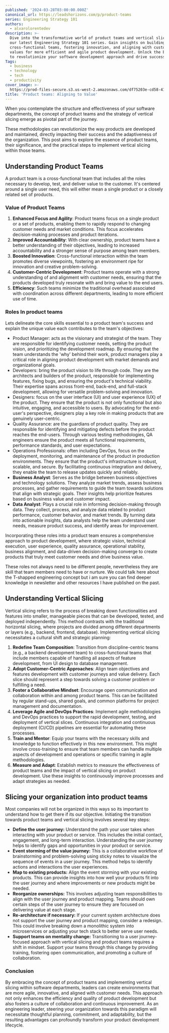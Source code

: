 ```yaml
---
published: '2024-03-28T03:00:00.000Z'
canonical_url: https://leadshorizons.com/p/product-teams
series: Engineering Strategy 101
authors:
  - alvarolorentedev
description: >-
  Dive into the transformative world of product teams and vertical slicing in
  our latest Engineering Strategy 101 series. Gain insights on building
  cross-functional teams, fostering innovation, and aligning with customer
  values for more efficient and agile product development. Unlock the blueprint
  to revolutionize your software development approach and drive success. 
Tags:
  - business
  - technology
  - tech
  - productivity
cover_image: >-
  https://prod-files-secure.s3.us-west-2.amazonaws.com/df75203e-cd58-41eb-8339-d5bf4288eb0e/ebdbc2c6-cb58-4098-9bab-9c1273367c1d/bearly-generated-image-8A4EE7.png?X-Amz-Algorithm=AWS4-HMAC-SHA256&X-Amz-Content-Sha256=UNSIGNED-PAYLOAD&X-Amz-Credential=AKIAT73L2G45FSPPWI6X%2F20241226%2Fus-west-2%2Fs3%2Faws4_request&X-Amz-Date=20241226T120445Z&X-Amz-Expires=3600&X-Amz-Signature=94b8ebee7edf93bc6c15bde8b4e19f24822c2cc17aa9a0dc655cbf057347e330&X-Amz-SignedHeaders=host&x-id=GetObject
title: 'Product teams: Aligning to Value'
---
```


When you contemplate the structure and effectiveness of your software departments, the concept of product teams and the strategy of vertical slicing emerge as pivotal part of the journey. 

These methodologies can revolutionize the way products are developed and maintained, directly impacting their success and the adaptiveness of the organization. This post aims to explore the essence of product teams, their significance, and the practical steps to implement vertical slicing within those teams.


## **Understanding Product Teams**


A product team is a cross-functional team that includes all the roles necessary to develop, test, and deliver value to the customer. It's centered around a single user need, this will either mean a single product or a closely related set of products. 


### **Value of Product Teams**

1. **Enhanced Focus and Agility**: Product teams focus on a single product or a set of products, enabling them to rapidly respond to changing customer needs and market conditions. This focus accelerates decision-making processes and product iterations.
2. **Improved Accountability**: With clear ownership, product teams have a better understanding of their objectives, leading to increased accountability and a stronger sense of purpose among team members.
3. **Boosted Innovation**: Cross-functional interaction within the team promotes diverse viewpoints, fostering an environment ripe for innovation and creative problem-solving.
4. **Customer-Centric Development**: Product teams operate with a strong understanding of and alignment with customer needs, ensuring that the products developed truly resonate with and bring value to the end users.
5. **Efficiency**: Such teams minimize the traditional overhead associated with coordination across different departments, leading to more efficient use of time.

### Roles In product teams


Lets delineate the core skills essential to a product team's success and explain the unique value each contributes to the team's objectives:

- Product Manager: acts as the visionary and strategist of the team. They are responsible for identifying customer needs, setting the product vision, and prioritizing the development roadmap. By ensuring that the team understands the 'why' behind their work, product managers play a critical role in aligning product development with market demands and organizational goals.
- Developers: bring the product vision to life through code. They are the architects and builders of the product, responsible for implementing features, fixing bugs, and ensuring the product's technical viability. Their expertise spans across front-end, back-end, and full-stack development, allowing for versatile problem-solving and innovation.
- Designers:  focus on the user interface (UI) and user experience (UX) of the product. They ensure that the product is not only functional but also intuitive, engaging, and accessible to users. By advocating for the end-user's perspective, designers play a key role in making products that are genuinely user-centric.
- Quality Assurance: are the guardians of product quality. They are responsible for identifying and mitigating defects before the product reaches the end-users. Through various testing methodologies, QA engineers ensure the product meets all functional requirements, performance standards, and user expectations.
- Operations Professionals: often including DevOps, focus on the deployment, monitoring, and maintenance of the product in production environments. They ensure that the product's infrastructure is robust, scalable, and secure. By facilitating continuous integration and delivery, they enable the team to release updates quickly and reliably.
- **Business Analyst**: Serves as the bridge between business objectives and technology solutions. They analyze market trends, assess business processes, and gather requirements to guide the team towards solutions that align with strategic goals. Their insights help prioritize features based on business value and customer impact.
- **Data Analyst**: Plays a crucial role in informing decision-making through data. They collect, process, and analyze data related to product performance, customer behavior, and market trends. By turning data into actionable insights, data analysts help the team understand user needs, measure product success, and identify areas for improvement.

Incorporating these roles into a product team ensures a comprehensive approach to product development, where strategic vision, technical execution, user experience, quality assurance, operational stability, business alignment, and data-driven decision-making converge to create products that truly meet customer needs and drive business value.


These roles not always need to be different people, nevertheless they are skill that team members need to have or nurture. We could talk here about the T-shapped engineering concept but i am sure you can find deeper knowledge in  newsletter and other resources I have published on the past.  


## **Understanding Vertical Slicing**


Vertical slicing refers to the process of breaking down functionalities and features into smaller, manageable pieces that can be developed, tested, and deployed independently. This method contrasts with the traditional horizontal slicing, where projects are divided among different departments or layers (e.g., backend, frontend, database). Implementing vertical slicing necessitates a cultural shift and strategic planning:

1. **Redefine Team Composition**: Transition from discipline-centric teams (e.g., a backend development team) to cross-functional teams that include members capable of handling all aspects of feature development, from UI design to database management.
2. **Adopt Customer-Centric Approaches**: Align team objectives and features development with customer journeys and value delivery. Each slice should represent a step towards solving a customer problem or fulfilling a need.
3. **Foster a Collaborative Mindset**: Encourage open communication and collaboration within and among product teams. This can be facilitated by regular stand-ups, shared goals, and common platforms for project management and documentation.
4. **Leverage Agile and DevOps Practices**: Implement agile methodologies and DevOps practices to support the rapid development, testing, and deployment of vertical slices. Continuous integration and continuous deployment (CI/CD) pipelines are essential for automating these processes.
5. **Train and Mentor**: Equip your teams with the necessary skills and knowledge to function effectively in this new environment. This might involve cross-training to ensure that team members can handle multiple aspects of development and operations or specific training in agile methodologies.
6. **Measure and Adapt**: Establish metrics to measure the effectiveness of product teams and the impact of vertical slicing on product development. Use these insights to continuously improve processes and adapt strategies as needed.

## Slicing your organization into product teams


Most companies will not be organized in this ways so its important to understand how to get there if its our objective. Initiating the transition towards product teams and vertical slicing involves several key steps:

- **Define the user journey:** Understand the path your user takes when interacting with your product or service. This includes the initial contact, engagement, and long-term interaction. Understanding the user journey helps to identify gaps and opportunities in your product or service.
- **Event storming of the value journey:** This is a collaborative workflow of brainstorming and problem-solving using sticky notes to visualize the sequence of events in a user journey. This method helps to identify actions and interactions the user experiences.
- **Map to existing products:** Align the event storming with your existing products. This can provide insights into how well your products fit into the user journey and where improvements or new products might be needed.
- **Reorganize ownerships:** This involves adjusting team responsibilities to align with the user journey and product mapping. Teams should own certain steps of the user journey to ensure they are focused on delivering value at each stage.
- **Re-architecture if necessary:** If your current system architecture does not support the user journey and product mapping, consider a redesign. This could involve breaking down a monolithic system into microservices or adjusting your tech stack to better serve user needs.
- **Support teams on mentality change:** Transitioning to a user journey-focused approach with vertical slicing and product teams requires a shift in mindset. Support your teams through this change by providing training, fostering open communication, and promoting a culture of collaboration.

### **Conclusion**


By embracing the concept of product teams and implementing vertical slicing within software departments, leaders can create environments that are more agile, innovative, and aligned with customer needs. This approach not only enhances the efficiency and quality of product development but also fosters a culture of collaboration and continuous improvement. As an engineering leader, steering your organization towards this paradigm will necessitate thoughtful planning, commitment, and adaptability, but the resulting advantages can profoundly transform your product development lifecycle.

